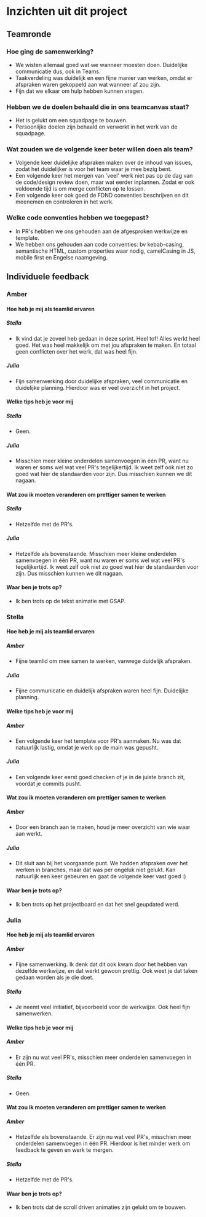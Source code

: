# Inzichten uit dit project

## Teamronde 
### Hoe ging de samenwerking?
- We wisten allemaal goed wat we wanneer moesten doen. Duidelijke communicatie dus, ook in Teams.
- Taakverdeling was duidelijk en een fijne manier van werken, omdat er afspraken waren gekoppeld aan wat wanneer af zou zijn. 
- Fijn dat we elkaar om hulp hebben kunnen vragen.

### Hebben we de doelen behaald die in ons teamcanvas staat?
- Het is gelukt om een squadpage te bouwen.
- Persoonlijke doelen zijn behaald en verwerkt in het werk van de squadpage. 

### Wat zouden we de volgende keer beter willen doen als team?
- Volgende keer duidelijke afspraken maken over de inhoud van issues, zodat het duidelijker is voor het team waar je mee bezig bent.
- Een volgende keer het mergen van 'veel' werk niet pas op de dag van de code/design review doen, maar wat eerder inplannen. Zodat er ook voldoende tijd is om merge conflicten op te lossen.
- Een volgende keer ook goed de FDND conventies beschrijven en dit meenemen en controleren in het werk. 

### Welke code conventies hebben we toegepast?
- In PR's hebben we ons gehouden aan de afgesproken werkwijze en template.
- We hebben ons gehouden aan code conventies: bv kebab-casing, semantische HTML, custom properties waar nodig, camelCasing in JS, mobile first en Engelse naamgeving.

## Individuele feedback 
### Amber 
#### Hoe heb je mij als teamlid ervaren
##### Stella
- Ik vind dat je zoveel heb gedaan in deze sprint. Heel tof! Alles werkt heel goed. Het was heel makkelijk om met jou afspraken te maken. En totaal geen conflicten over het werk, dat was heel fijn. 
##### Julia
- Fijn samenwerking door duidelijke afspraken, veel communicatie en duidelijke planning. Hierdoor was er veel overzicht in het project. 

#### Welke tips heb je voor mij
##### Stella
- Geen. 
##### Julia
- Misschien meer kleine onderdelen samenvoegen in één PR, want nu waren er soms wel wat veel PR's tegelijkertijd. Ik weet zelf ook niet zo goed wat hier de standaarden voor zijn. Dus misschien kunnen we dit nagaan. 

#### Wat zou ik moeten veranderen om prettiger samen te werken
##### Stella
- Hetzelfde met de PR's.  
##### Julia
- Hetzelfde als bovenstaande. Misschien meer kleine onderdelen samenvoegen in één PR, want nu waren er soms wel wat veel PR's tegelijkertijd. Ik weet zelf ook niet zo goed wat hier de standaarden voor zijn. Dus misschien kunnen we dit nagaan. 

#### Waar ben je trots op?
- Ik ben trots op de tekst animatie met GSAP. 

### Stella
#### Hoe heb je mij als teamlid ervaren
##### Amber
- Fijne teamlid om mee samen te werken, vanwege duidelijk afspraken. 
##### Julia
- Fijne communicatie en duidelijk afspraken waren heel fijn. Duidelijke planning. 

#### Welke tips heb je voor mij
##### Amber
- Een volgende keer het template voor PR's aanmaken. Nu was dat natuurlijk lastig, omdat je werk op de main was gepusht. 
##### Julia
- Een volgende keer eerst goed checken of je in de juiste branch zit, voordat je commits pusht. 

#### Wat zou ik moeten veranderen om prettiger samen te werken
##### Amber
- Door een branch aan te maken, houd je meer overzicht van wie waar aan werkt. 
##### Julia
- Dit sluit aan bij het voorgaande punt. We hadden afspraken over het werken in branches, maar dat was per ongeluk niet gelukt. Kan natuurlijk een keer gebeuren en gaat de volgende keer vast goed :)

#### Waar ben je trots op?
- Ik ben trots op het projectboard en dat het snel geupdated werd. 

### Julia
#### Hoe heb je mij als teamlid ervaren
##### Amber
- Fijne samenwerking. Ik denk dat dit ook kwam door het hebben van dezelfde werkwijze, en dat werkt gewoon prettig. Ook weet je dat taken gedaan worden als je die doet. 
##### Stella
- Je neemt veel initiatief, bijvoorbeeld voor de werkwijze. Ook heel fijn samenwerken. 

#### Welke tips heb je voor mij
##### Amber
- Er zijn nu wat veel PR's, misschien meer onderdelen samenvoegen in één PR. 
##### Stella
- Geen. 

#### Wat zou ik moeten veranderen om prettiger samen te werken
##### Amber
- Hetzelfde als bovenstaande. Er zijn nu wat veel PR's, misschien meer onderdelen samenvoegen in één PR. Hierdoor is het minder werk om feedback te geven en werk te mergen. 
##### Stella
- Hetzelfde met de PR's. 

#### Waar ben je trots op?
- Ik ben trots dat de scroll driven animaties zijn gelukt om te bouwen. 
